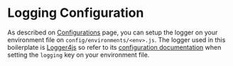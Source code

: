# Logging Configuration

As described on [Configurations](be-setup-configurations.html) page, you can setup the logger on your environment file on `config/environments/<env>.js`. The logger used in this boilerplate is [Logger4js](http://npmjs.com/package/log4js) so refer to its [configuration documentation](https://www.npmjs.com/package/log4js#my_log4js_configurationjson) when setting the `logging` key on your environment file.

